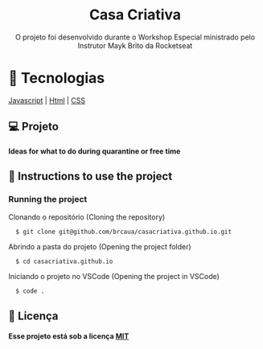 <h1 align="center">Casa Criativa</h1>
<p align="center">O projeto foi desenvolvido durante o Workshop Especial ministrado pelo Instrutor Mayk Brito da Rocketseat</p>
<p align="center">


# :rocket: Tecnologias
[Javascript](https://developer.mozilla.org/pt-BR/docs/Aprender/JavaScript)
| [Html](https://tableless.com.br/o-que-html-basico/)
| [CSS](https://www.w3schools.com/css/)

## 💻 Projeto

  #### Ideas for what to do during quarantine or free time


## :wrench: Instructions to use the project

  ### Running the project
  Clonando o repositório (Cloning the repository)
```sh
  $ git clone git@github.com/brcaua/casacriativa.github.io.git
```
  Abrindo a pasta do projeto (Opening the project folder)
```
  $ cd casacriativa.github.io
```
  Iniciando o projeto no VSCode (Opening the project in VSCode)
```
  $ code .
```

## :memo: Licença

#### Esse projeto está sob a licença [MIT](./LICENSE)
